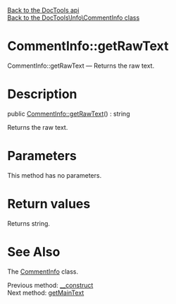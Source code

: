 [Back to the DocTools api](https://github.com/lingtalfi/DocTools/blob/master/doc/api/DocTools.md)<br>
[Back to the DocTools\Info\CommentInfo class](https://github.com/lingtalfi/DocTools/blob/master/doc/api/DocTools/Info/CommentInfo.md)


CommentInfo::getRawText
================



CommentInfo::getRawText — Returns the raw text.




Description
================


public [CommentInfo::getRawText](https://github.com/lingtalfi/DocTools/blob/master/doc/api/DocTools/Info/CommentInfo/getRawText.md)() : string




Returns the raw text.




Parameters
================

This method has no parameters.


Return values
================

Returns string.







See Also
================

The [CommentInfo](https://github.com/lingtalfi/DocTools/blob/master/doc/api/DocTools/Info/CommentInfo.md) class.

Previous method: [__construct](https://github.com/lingtalfi/DocTools/blob/master/doc/api/DocTools/Info/CommentInfo/__construct.md)<br>Next method: [getMainText](https://github.com/lingtalfi/DocTools/blob/master/doc/api/DocTools/Info/CommentInfo/getMainText.md)<br>

